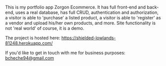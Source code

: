 This is my portfolio app Zorgon Ecommerce. It has full front-end and back-end, uses a real database, has full CRUD, authentication and authorization, a visitor is able to 'purchase' a listed product,
a visitor is able to 'register' as a vendor and upload his/her own products, and more. Site functionality is not 'real world' of course, it is a demo.

The project is hosted here: https://shielded-lowlands-81248.herokuapp.com/

If you'd like to get in touch with me for business purposes: bcheche94@gmail.com
